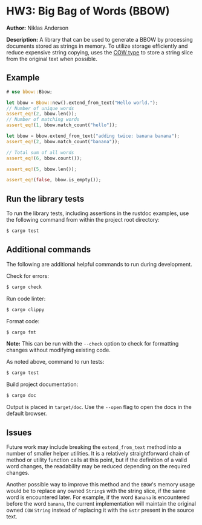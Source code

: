 # HW3: Big Bag of Words (BBOW)

**Author:** Niklas Anderson

**Description:** A library that can be used to generate a BBOW by processing documents stored as strings in memory. To utilize storage efficiently and reduce expensive string copying, uses the [COW type](https://doc.rust-lang.org/std/borrow/enum.Cow.html) to store a string slice from the original text when possible.

## Example
```rust
# use bbow::Bbow;

let bbow = Bbow::new().extend_from_text("Hello world.");
// Number of unique words
assert_eq!(2, bbow.len());
// Number of matching words
assert_eq!(1, bbow.match_count("hello"));

let bbow = bbow.extend_from_text("adding twice: banana banana");
assert_eq!(2, bbow.match_count("banana"));

// Total sum of all words
assert_eq!(6, bbow.count());

assert_eq!(5, bbow.len());

assert_eq!(false, bbow.is_empty());
```

## Run the library tests

To run the library tests, including assertions in the rustdoc examples, use the following command from within the project root directory:
```sh
$ cargo test
```

## Additional commands

The following are additional helpful commands to run during development.

Check for errors:
```sh
$ cargo check
```

Run code linter:
```sh
$ cargo clippy
```

Format code:
```sh
$ cargo fmt
```
**Note:** This can be run with the `--check` option to check for formatting changes without modifying existing code.

As noted above, command to run tests:
```sh
$ cargo test
```

Build project documentation:
```sh
$ cargo doc
```
Output is placed in `target/doc`. Use the `--open` flag to open the docs in the default browser.

## Issues

Future work may include breaking the `extend_from_text` method into a number of smaller helper utilities. It is a relatively straightforward chain of method or utility function calls at this point, but if the definition of a valid word changes, the readability may be reduced depending on the required changes.

Another possible way to improve this method and the `BBOW`'s memory usage would be to replace any owned `String`s with the string slice, if the same word is encountered later. For example, if the word `Banana` is encountered before the word `banana`, the current implementation will maintain the original owned `COW` `String` instead of replacing it with the `&str` present in the source text.
